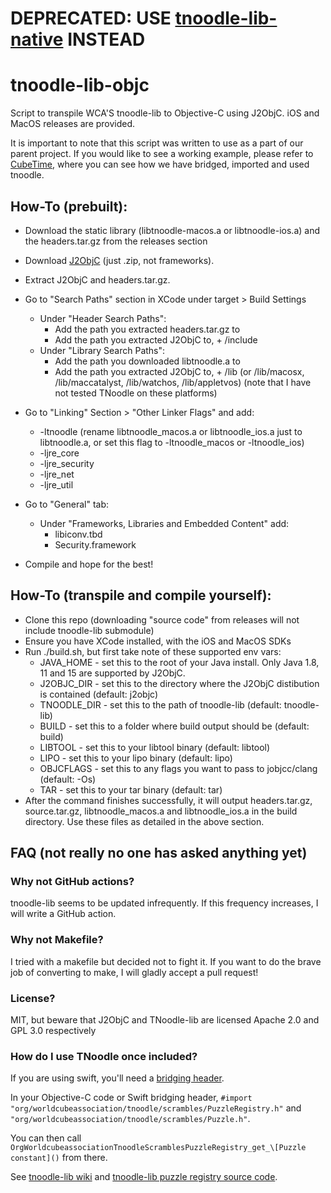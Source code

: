 # DEPRECATED: USE [tnoodle-lib-native](https://github.com/CubeStuffs/tnoodle-lib-objc) INSTEAD


# tnoodle-lib-objc

Script to transpile WCA'S tnoodle-lib to Objective-C using J2ObjC. iOS and MacOS releases are provided.

It is important to note that this script was written to use as a part of our parent project. If you would like to see a working example, please refer to [CubeTime](https://github.com/CubeStuffs/CubeTime), where you can see how we have bridged, imported and used tnoodle.

## How-To (prebuilt):
 - Download the static library (libtnoodle-macos.a or libtnoodle-ios.a) and the headers.tar.gz from the releases section
 - Download [J2ObjC](https://github.com/google/j2objc) (just .zip, not frameworks).
 - Extract J2ObjC and headers.tar.gz.
 - Go to "Search Paths" section in XCode under target > Build Settings
   - Under "Header Search Paths":
     - Add the path you extracted headers.tar.gz to
     - Add the path you extracted J2ObjC to, + /include
   - Under "Library Search Paths":
     - Add the path you downloaded libtnoodle.a to
     - Add the path you extracted J2ObjC to, + /lib (or /lib/macosx, /lib/maccatalyst, /lib/watchos, /lib/appletvos) (note that I have not tested TNoodle on these platforms)
 - Go to "Linking" Section > "Other Linker Flags" and add:
   - -ltnoodle (rename libtnoodle_macos.a or libtnoodle_ios.a just to libtnoodle.a, or set this flag to -ltnoodle_macos or -ltnoodle_ios)
   - -ljre_core
   - -ljre_security
   - -ljre_net
   - -ljre_util
 - Go to "General" tab:
    - Under "Frameworks, Libraries and Embedded Content" add:
      - libiconv.tbd
      - Security.framework

 - Compile and hope for the best!

## How-To (transpile and compile yourself):
 - Clone this repo (downloading "source code" from releases will not include tnoodle-lib submodule)
 - Ensure you have XCode installed, with the iOS and MacOS SDKs
 - Run ./build.sh, but first take note of these supported env vars:
   - JAVA_HOME - set this to the root of your Java install. Only Java 1.8, 11 and 15 are supported by J2ObjC.
   - J2OBJC_DIR - set this to the directory where the J2ObjC distibution is contained (default: j2objc)
   - TNOODLE_DIR - set this to the path of tnoodle-lib (default: tnoodle-lib)
   - BUILD - set this to a folder where build output should be (default: build)
   - LIBTOOL - set this to your libtool binary (default: libtool)
   - LIPO - set this to your lipo binary (default: lipo)
   - OBJCFLAGS - set this to any flags you want to pass to jobjcc/clang (default: -Os)
   - TAR - set this to your tar binary (default: tar)
 - After the command finishes successfully, it will output headers.tar.gz, source.tar.gz, libtnoodle_macos.a and libtnoodle_ios.a in the build directory. Use these files as detailed in the above section.

## FAQ (not really no one has asked anything yet)
### Why not GitHub actions?
tnoodle-lib seems to be updated infrequently. If this frequency increases, I will write a GitHub action.
### Why not Makefile?
I tried with a makefile but decided not to fight it. If you want to do the brave job of converting to make, I will gladly accept a pull request!
### License?
MIT, but beware that J2ObjC and TNoodle-lib are licensed Apache 2.0 and GPL 3.0 respectively
### How do I use TNoodle once included?
If you are using swift, you'll need a [bridging header](https://developer.apple.com/documentation/swift/imported_c_and_objective-c_apis/importing_objective-c_into_swift).

In your Objective-C code or Swift bridging header, `#import` `"org/worldcubeassociation/tnoodle/scrambles/PuzzleRegistry.h"` and `"org/worldcubeassociation/tnoodle/scrambles/Puzzle.h"`.

You can then call `OrgWorldcubeassociationTnoodleScramblesPuzzleRegistry_get_\[Puzzle constant]()` from there.

See [tnoodle-lib wiki](https://github.com/thewca/tnoodle-lib/wiki/Using-TNoodle-lib-in-your-application) and [tnoodle-lib puzzle registry source code](https://github.com/thewca/tnoodle-lib/blob/master/scrambles/src/main/java/org/worldcubeassociation/tnoodle/scrambles/PuzzleRegistry.java).
